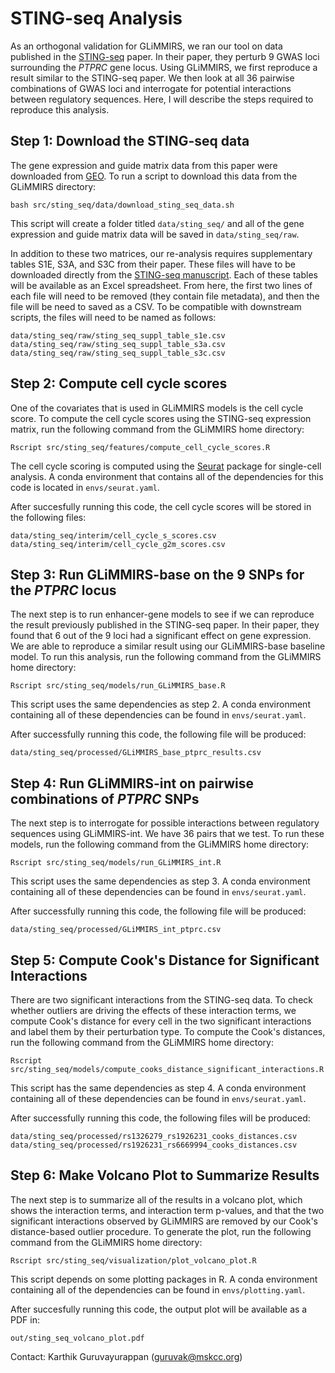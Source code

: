 # STING-seq Analysis

As an orthogonal validation for GLiMMIRS, we ran our tool on data published in the [STING-seq](https://www.science.org/doi/10.1126/science.adh7699) paper.
In their paper, they perturb 9 GWAS loci surrounding the *PTPRC* gene locus. Using GLiMMIRS, we first reproduce a result similar to the STING-seq paper.
We then look at all 36 pairwise combinations of GWAS loci and interrogate for potential interactions between regulatory sequences. Here, I will describe
the steps required to reproduce this analysis.

## Step 1: Download the STING-seq data

The gene expression and guide matrix data from this paper were downloaded from [GEO](https://www.ncbi.nlm.nih.gov/geo/query/acc.cgi?acc=GSE171452). To run
a script to download this data from the GLiMMIRS directory:

```
bash src/sting_seq/data/download_sting_seq_data.sh
```

This script will create a folder titled `data/sting_seq/` and all of the gene expression and guide matrix data will be saved in `data/sting_seq/raw`.

In addition to these two matrices, our re-analysis requires supplementary tables S1E, S3A, and S3C from their paper. These files will have to be
downloaded directly from the [STING-seq manuscript](https://www.science.org/doi/10.1126/science.adh7699). Each of these tables will be available
as an Excel spreadsheet. From here, the first two lines of each file will need to be removed (they contain file metadata), and then the file will be
need to saved as a CSV. To be compatible with downstream scripts, the files will need to be named as follows:

```
data/sting_seq/raw/sting_seq_suppl_table_s1e.csv
data/sting_seq/raw/sting_seq_suppl_table_s3a.csv
data/sting_seq/raw/sting_seq_suppl_table_s3c.csv
```

## Step 2: Compute cell cycle scores

One of the covariates that is used in GLiMMIRS models is the cell cycle score. To compute the cell cycle scores using the STING-seq expression matrix,
run the following command from the GLiMMIRS home directory:

```
Rscript src/sting_seq/features/compute_cell_cycle_scores.R
```

The cell cycle scoring is computed using the [Seurat](https://satijalab.org/seurat/) package for single-cell analysis. A conda environment that contains
all of the dependencies for this code is located in `envs/seurat.yaml`.

After succesfully running this code, the cell cycle scores will be stored in the following files:

```
data/sting_seq/interim/cell_cycle_s_scores.csv
data/sting_seq/interim/cell_cycle_g2m_scores.csv
```

## Step 3: Run GLiMMIRS-base on the 9 SNPs for the *PTPRC* locus

The next step is to run enhancer-gene models to see if we can reproduce the result previously published in the STING-seq paper. In their paper, they found
that 6 out of the 9 loci had a significant effect on gene expression. We are able to reproduce a similar result using our GLiMMIRS-base baseline model.
To run this analysis, run the following command from the GLiMMIRS home directory:

```
Rscript src/sting_seq/models/run_GLiMMIRS_base.R
```

This script uses the same dependencies as step 2. A conda environment containing all of these dependencies can be found in `envs/seurat.yaml`. 

After successfully running this code, the following file will be produced:

```
data/sting_seq/processed/GLiMMIRS_base_ptprc_results.csv
```


## Step 4: Run GLiMMIRS-int on pairwise combinations of *PTPRC* SNPs

The next step is to interrogate for possible interactions between regulatory sequences using GLiMMIRS-int. We have 36 pairs that we test. To run
these models, run the following command from the GLiMMIRS home directory: 

```
Rscript src/sting_seq/models/run_GLiMMIRS_int.R
```

This script uses the same dependencies as step 3. A conda environment containing all of these dependencies can be found in `envs/seurat.yaml`.

After successfully running this code, the following file will be produced:

```
data/sting_seq/processed/GLiMMIRS_int_ptprc.csv
```


## Step 5: Compute Cook's Distance for Significant Interactions

There are two significant interactions from the STING-seq data. To check whether outliers are driving the effects of these interaction terms, we
compute Cook's distance for every cell in the two significant interactions and label them by their perturbation type. To compute the Cook's
distances, run the following command from the GLiMMIRS home directory:

```
Rscript src/sting_seq/models/compute_cooks_distance_significant_interactions.R
```

This script has the same dependencies as step 4. A conda environment containing all of these dependencies can be found in `envs/seurat.yaml`.

After successfully running this code, the following files will be produced:
```
data/sting_seq/processed/rs1326279_rs1926231_cooks_distances.csv
data/sting_seq/processed/rs1926231_rs6669994_cooks_distances.csv
```


## Step 6: Make Volcano Plot to Summarize Results

The next step is to summarize all of the results in a volcano plot, which shows the interaction terms, and interaction term p-values, and that
the two significant interactions observed by GLiMMIRS are removed by our Cook's distance-based outlier procedure. To generate the plot, run the
following command from the GLiMMIRS home directory:

```
Rscript src/sting_seq/visualization/plot_volcano_plot.R
```

This script depends on some plotting packages in R. A conda environment containing all of the dependencies can be found in `envs/plotting.yaml`.

After succesfully running this code, the output plot will be available as a PDF in:
```
out/sting_seq_volcano_plot.pdf
```

Contact: Karthik Guruvayurappan (guruvak@mskcc.org)
